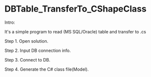 # DBTable_TransferTo_CShapeClass

Intro:


It's a simple program to read (MS SQL/Oracle) table and  transfer  to .cs 

Step 1. Open solution. 

Step 2. Input DB connection info.

Step 3. Connect to DB.

Step 4. Generate the C# class file(Model).

